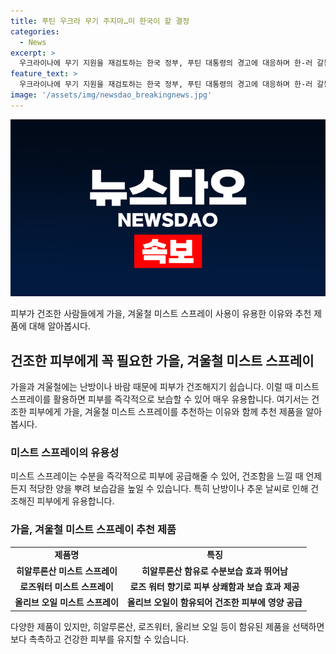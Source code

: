 ```yaml
---
title: 푸틴 우크라 무기 주지마…미 한국이 할 결정
categories:
  - News
excerpt: >
  우크라이나에 무기 지원을 재검토하는 한국 정부, 푸틴 대통령의 경고에 대응하며 한-러 갈등 심화 가능성, 미국의 환영과 백악관의 입장, 군사력 투입 가능성, 첨단 미사일 지원 등에 대한 미국의 대응 등이 관건이다. 북러 합의에 따른 긴장 상황과 관련된 인도·태평양 지역의 대응 태세 강화 가능성도 제기되었다.
feature_text: >
  우크라이나에 무기 지원을 재검토하는 한국 정부, 푸틴 대통령의 경고에 대응하며 한-러 갈등 심화 가능성, 미국의 환영과 백악관의 입장, 군사력 투입 가능성, 첨단 미사일 지원 등에 대한 미국의 대응 등이 관건이다. 북러 합의에 따른 긴장 상황과 관련된 인도·태평양 지역의 대응 태세 강화 가능성도 제기되었다.
image: '/assets/img/newsdao_breakingnews.jpg'
---
```


<p><img src="/assets/img/newsdao_breakingnews.jpg" alt="koreaapp 속보" /></p>

<p>피부가 건조한 사람들에게 가을, 겨울철 미스트 스프레이 사용이 유용한 이유와 추천 제품에 대해 알아봅시다.</p>

<h2 data-ke-size="size26">건조한 피부에게 꼭 필요한 가을, 겨울철 미스트 스프레이</h2>

<p data-ke-size="size16"></p>

<p>가을과 겨울철에는 난방이나 바람 때문에 피부가 건조해지기 쉽습니다. 이럴 때 미스트 스프레이를 활용하면 피부를 즉각적으로 보습할 수 있어 매우 유용합니다. 여기서는 건조한 피부에게 가을, 겨울철 미스트 스프레이를 추천하는 이유와 함께 추천 제품을 알아봅시다.</p>

<h3 data-ke-size="size24">미스트 스프레이의 유용성</h3>

<p data-ke-size="size16">미스트 스프레이는 수분을 즉각적으로 피부에 공급해줄 수 있어, 건조함을 느낄 때 언제든지 적당한 양을 뿌려 보습감을 높일 수 있습니다. 특히 난방이나 추운 날씨로 인해 건조해진 피부에게 유용합니다.</p>

<h3 data-ke-size="size24">가을, 겨울철 미스트 스프레이 추천 제품</h3>

<table>
  <tr>
    <td style="text-align: center; height: 17px;"><b>제품명</b></td>
    <td style="text-align: center; height: 17px;"><b>특징</b></td>
  </tr>
  <tr>
    <td style="text-align: center; height: 17px;"><b>히알루론산 미스트 스프레이</b></td>
    <td style="text-align: center; height: 17px;"><b>히알루론산 함유로 수분보습 효과 뛰어남</b></td>
  </tr>
  <tr>
    <td style="text-align: center; height: 17px;"><b>로즈워터 미스트 스프레이</b></td>
    <td style="text-align: center; height: 17px;"><b>로즈 워터 향기로 피부 상쾌함과 보습 효과 제공</b></td>
  </tr>
  <tr>
    <td style="text-align: center; height: 17px;"><b>올리브 오일 미스트 스프레이</b></td>
    <td style="text-align: center; height: 17px;"><b>올리브 오일이 함유되어 건조한 피부에 영양 공급</b></td>
  </tr>
</table>

<p data-ke-size="size16">다양한 제품이 있지만, 히알루론산, 로즈워터, 올리브 오일 등이 함유된 제품을 선택하면 보다 촉촉하고 건강한 피부를 유지할 수 있습니다.</p>

<p data-ke-size="size16">&nbsp;</p>


